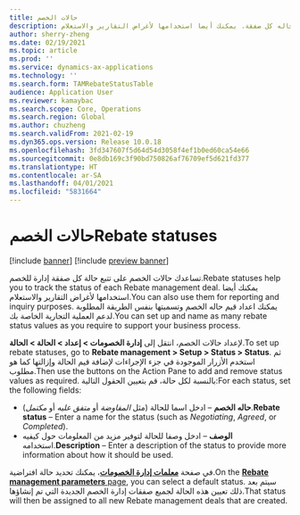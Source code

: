 ```yaml
---
title: حالات الخصم
description: يصف هذا الموضوع كيفية إعداد حالات الخصومات. تساعدك حالات الخصم في تعقب حاله كل صفقة. يمكنك أيضا استخدامها لأغراض التقارير والاستعلام.
author: sherry-zheng
ms.date: 02/19/2021
ms.topic: article
ms.prod: ''
ms.service: dynamics-ax-applications
ms.technology: ''
ms.search.form: TAMRebateStatusTable
audience: Application User
ms.reviewer: kamaybac
ms.search.scope: Core, Operations
ms.search.region: Global
ms.author: chuzheng
ms.search.validFrom: 2021-02-19
ms.dyn365.ops.version: Release 10.0.18
ms.openlocfilehash: 3fd347607f5d64d54d3058f4ef1b0ed60ca54e66
ms.sourcegitcommit: 0e8db169c3f90bd750826af76709ef5d621fd377
ms.translationtype: HT
ms.contentlocale: ar-SA
ms.lasthandoff: 04/01/2021
ms.locfileid: "5831664"
---
```

# <a name="rebate-statuses"></a><span data-ttu-id="2e3bc-105">حالات الخصم</span><span class="sxs-lookup"><span data-stu-id="2e3bc-105">Rebate statuses</span></span>

[!include [banner](../includes/banner.md)]
[!include [preview banner](../includes/preview-banner.md)]

<span data-ttu-id="2e3bc-106">تساعدك حالات الخصم على تتبع حالة كل صفقة إدارة للخصم.</span><span class="sxs-lookup"><span data-stu-id="2e3bc-106">Rebate statuses help you to track the status of each Rebate management deal.</span></span> <span data-ttu-id="2e3bc-107">يمكنك أيضا استخدامها لأغراض التقارير والاستعلام.</span><span class="sxs-lookup"><span data-stu-id="2e3bc-107">You can also use them for reporting and inquiry purposes.</span></span> <span data-ttu-id="2e3bc-108">يمكنك اعداد قيم حاله الخصم وتسميتها بنفس الطريقة المطلوبة لدعم العملية التجارية الخاصة بك.</span><span class="sxs-lookup"><span data-stu-id="2e3bc-108">You can set up and name as many rebate status values as you require to support your business process.</span></span> 

<span data-ttu-id="2e3bc-109">لإعداد حالات الخصم، انتقل إلى **إدارة الخصومات \> إعداد \> الحالة \> الحالة**.</span><span class="sxs-lookup"><span data-stu-id="2e3bc-109">To set up rebate statuses, go to **Rebate management \> Setup \> Status \> Status**.</span></span> <span data-ttu-id="2e3bc-110">ثم استخدم الأزرار الموجودة في جزء الإجراءات لإضافة قيم الحالة وإزالتها كما هو مطلوب.</span><span class="sxs-lookup"><span data-stu-id="2e3bc-110">Then use the buttons on the Action Pane to add and remove status values as required.</span></span> <span data-ttu-id="2e3bc-111">بالنسبة لكل حالة، قم بتعيين الحقول التالية:</span><span class="sxs-lookup"><span data-stu-id="2e3bc-111">For each status, set the following fields:</span></span>

- <span data-ttu-id="2e3bc-112">**حاله الخصم** – ادخل اسما للحالة (مثل *المفاوضة* أو *متفق عليه* أو *مكتمل*).</span><span class="sxs-lookup"><span data-stu-id="2e3bc-112">**Rebate status** – Enter a name for the status (such as *Negotiating*, *Agreed*, or *Completed*).</span></span>
- <span data-ttu-id="2e3bc-113">**الوصف** – ادخل وصفا للحالة لتوفير مزيد من المعلومات حول كيفيه استخدامه.</span><span class="sxs-lookup"><span data-stu-id="2e3bc-113">**Description** – Enter a description of the status to provide more information about how it should be used.</span></span>

<span data-ttu-id="2e3bc-114">في صفحة [**معلمات إدارة الخصومات**](rebate-management-parameters.md)، يمكنك تحديد حالة افتراضية.</span><span class="sxs-lookup"><span data-stu-id="2e3bc-114">On the [**Rebate management parameters** page](rebate-management-parameters.md), you can select a default status.</span></span> <span data-ttu-id="2e3bc-115">سيتم بعد ذلك تعيين هذه الحالة لجميع صفقات إدارة الخصم الجديدة التي تم إنشاؤها.</span><span class="sxs-lookup"><span data-stu-id="2e3bc-115">That status will then be assigned to all new Rebate management deals that are created.</span></span>
